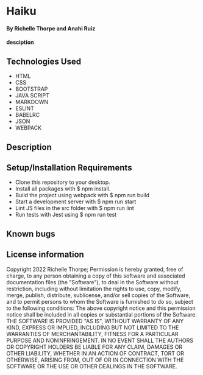 # Haiku
#### By Richelle Thorpe and Anahi Ruiz
#### desciption

## Technologies Used
- HTML
- CSS
- BOOTSTRAP
- JAVA SCRIPT
- MARKDOWN
- ESLINT
- BABELRC
- JSON
- WEBPACK

## Description


## Setup/Installation Requirements
- Clone this repository to your desktop.
- Install all packages with $ npm install.
- Build the project using webpack with $ npm run build
- Start a development server with $ npm run start
- Lint JS files in the src folder with $ npm run lint
- Run tests with Jest using $ npm run test


## Known bugs

## License information
Copyright 2022 Richelle Thorpe;
Permission is hereby granted, free of charge, to any person obtaining a copy of this software and associated documentation files (the "Software"), to deal in the Software without restriction, including without limitation the rights to use, copy, modify, merge, publish, distribute, sublicense, and/or sell copies of the Software, and to permit persons to whom the Software is furnished to do so, subject to the following conditions:
The above copyright notice and this permission notice shall be included in all copies or substantial portions of the Software.
THE SOFTWARE IS PROVIDED "AS IS", WITHOUT WARRANTY OF ANY KIND, EXPRESS OR IMPLIED, INCLUDING BUT NOT LIMITED TO THE WARRANTIES OF MERCHANTABILITY, FITNESS FOR A PARTICULAR PURPOSE AND NONINFRINGEMENT. IN NO EVENT SHALL THE AUTHORS OR COPYRIGHT HOLDERS BE LIABLE FOR ANY CLAIM, DAMAGES OR OTHER LIABILITY, WHETHER IN AN ACTION OF CONTRACT, TORT OR OTHERWISE, ARISING FROM, OUT OF OR IN CONNECTION WITH THE SOFTWARE OR THE USE OR OTHER DEALINGS IN THE SOFTWARE.


